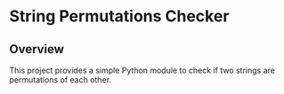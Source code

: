 # String Permutations Checker

## Overview

This project provides a simple Python module to check if two strings are permutations of each other.
